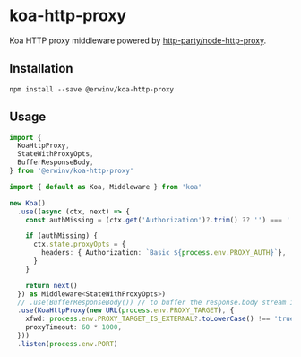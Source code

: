 # koa-http-proxy
Koa HTTP proxy middleware powered by [http-party/node-http-proxy](https://github.com/http-party/node-http-proxy).

## Installation

```shell
npm install --save @erwinv/koa-http-proxy
```

## Usage

```typescript
import {
  KoaHttpProxy,
  StateWithProxyOpts,
  BufferResponseBody,
} from '@erwinv/koa-http-proxy'

import { default as Koa, Middleware } from 'koa'

new Koa()
  .use((async (ctx, next) => {
    const authMissing = (ctx.get('Authorization')?.trim() ?? '') === ''

    if (authMissing) {
      ctx.state.proxyOpts = {
        headers: { Authorization: `Basic ${process.env.PROXY_AUTH}`},
      }
    }

    return next()
  }) as Middleware<StateWithProxyOpts>)
  // .use(BufferResponseBody()) // to buffer the response.body stream into a Buffer
  .use(KoaHttpProxy(new URL(process.env.PROXY_TARGET), {
    xfwd: process.env.PROXY_TARGET_IS_EXTERNAL?.toLowerCase() !== 'true',
    proxyTimeout: 60 * 1000,
  }))
  .listen(process.env.PORT)
```
